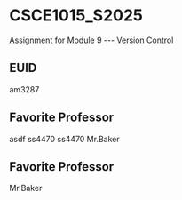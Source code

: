 # CSCE1015_S2025

Assignment for Module 9 --- Version Control

## EUID
am3287
## Favorite Professor
asdf
ss4470
ss4470
Mr.Baker
## Favorite Professor
Mr.Baker
